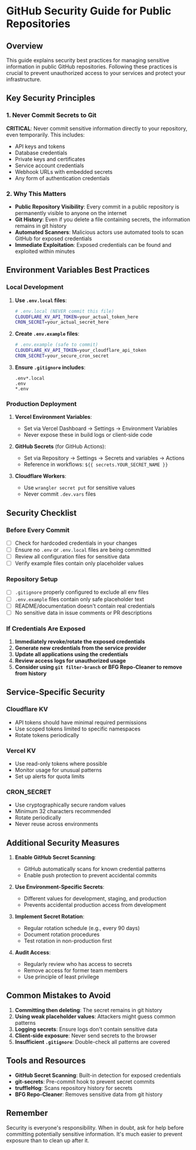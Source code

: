 # GitHub Security Guide for Public Repositories

## Overview

This guide explains security best practices for managing sensitive information in public GitHub repositories. Following these practices is crucial to prevent unauthorized access to your services and protect your infrastructure.

## Key Security Principles

### 1. Never Commit Secrets to Git

**CRITICAL**: Never commit sensitive information directly to your repository, even temporarily. This includes:

- API keys and tokens
- Database credentials
- Private keys and certificates
- Service account credentials
- Webhook URLs with embedded secrets
- Any form of authentication credentials

### 2. Why This Matters

- **Public Repository Visibility**: Every commit in a public repository is permanently visible to anyone on the internet
- **Git History**: Even if you delete a file containing secrets, the information remains in git history
- **Automated Scanners**: Malicious actors use automated tools to scan GitHub for exposed credentials
- **Immediate Exploitation**: Exposed credentials can be found and exploited within minutes

## Environment Variables Best Practices

### Local Development

1. **Use `.env.local` files**:
   ```bash
   # .env.local (NEVER commit this file)
   CLOUDFLARE_KV_API_TOKEN=your_actual_token_here
   CRON_SECRET=your_actual_secret_here
   ```

2. **Create `.env.example` files**:
   ```bash
   # .env.example (safe to commit)
   CLOUDFLARE_KV_API_TOKEN=your_cloudflare_api_token
   CRON_SECRET=your_secure_cron_secret
   ```

3. **Ensure `.gitignore` includes**:
   ```gitignore
   .env*.local
   .env
   *.env
   ```

### Production Deployment

1. **Vercel Environment Variables**:
   - Set via Vercel Dashboard → Settings → Environment Variables
   - Never expose these in build logs or client-side code

2. **GitHub Secrets** (for GitHub Actions):
   - Set via Repository → Settings → Secrets and variables → Actions
   - Reference in workflows: `${{ secrets.YOUR_SECRET_NAME }}`

3. **Cloudflare Workers**:
   - Use `wrangler secret put` for sensitive values
   - Never commit `.dev.vars` files

## Security Checklist

### Before Every Commit

- [ ] Check for hardcoded credentials in your changes
- [ ] Ensure no `.env` or `.env.local` files are being committed
- [ ] Review all configuration files for sensitive data
- [ ] Verify example files contain only placeholder values

### Repository Setup

- [ ] `.gitignore` properly configured to exclude all env files
- [ ] `.env.example` files contain only safe placeholder text
- [ ] README/documentation doesn't contain real credentials
- [ ] No sensitive data in issue comments or PR descriptions

### If Credentials Are Exposed

1. **Immediately revoke/rotate the exposed credentials**
2. **Generate new credentials from the service provider**
3. **Update all applications using the credentials**
4. **Review access logs for unauthorized usage**
5. **Consider using `git filter-branch` or BFG Repo-Cleaner to remove from history**

## Service-Specific Security

### Cloudflare KV

- API tokens should have minimal required permissions
- Use scoped tokens limited to specific namespaces
- Rotate tokens periodically

### Vercel KV

- Use read-only tokens where possible
- Monitor usage for unusual patterns
- Set up alerts for quota limits

### CRON_SECRET

- Use cryptographically secure random values
- Minimum 32 characters recommended
- Rotate periodically
- Never reuse across environments

## Additional Security Measures

1. **Enable GitHub Secret Scanning**:
   - GitHub automatically scans for known credential patterns
   - Enable push protection to prevent accidental commits

2. **Use Environment-Specific Secrets**:
   - Different values for development, staging, and production
   - Prevents accidental production access from development

3. **Implement Secret Rotation**:
   - Regular rotation schedule (e.g., every 90 days)
   - Document rotation procedures
   - Test rotation in non-production first

4. **Audit Access**:
   - Regularly review who has access to secrets
   - Remove access for former team members
   - Use principle of least privilege

## Common Mistakes to Avoid

1. **Committing then deleting**: The secret remains in git history
2. **Using weak placeholder values**: Attackers might guess common patterns
3. **Logging secrets**: Ensure logs don't contain sensitive data
4. **Client-side exposure**: Never send secrets to the browser
5. **Insufficient `.gitignore`**: Double-check all patterns are covered

## Tools and Resources

- **GitHub Secret Scanning**: Built-in detection for exposed credentials
- **git-secrets**: Pre-commit hook to prevent secret commits
- **truffleHog**: Scans repository history for secrets
- **BFG Repo-Cleaner**: Removes sensitive data from git history

## Remember

Security is everyone's responsibility. When in doubt, ask for help before committing potentially sensitive information. It's much easier to prevent exposure than to clean up after it.